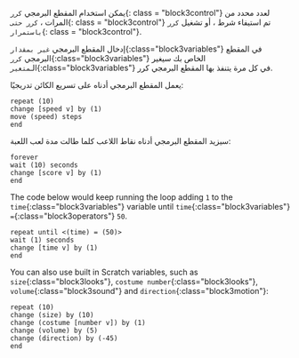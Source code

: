 يمكن استخدام المقطع البرمجي `كرر`{: class = "block3control"} لعدد محدد من المرات ، `كرر حتى`{: class = "block3control"} تم استيفاء شرط ، أو تشغيل `كرر باستمرار`{: class = "block3control"}.

إدخال المقطع البرمجي `غير بمقدار`{:class="block3variables"} في المقطع البرمجي `كرر`{:class="block3variables"} الخاص بك سيغير الـ`متغير`{:class="block3variables"} في كل مرة يتنفذ بها المقطع البرمجي كرر.

يعمل المقطع البرمجي أدناه على تسريع الكائن تدريجيًا:

```blocks3
repeat (10)
change [speed v] by (1)
move (speed) steps
end
```

سيزيد المقطع البرمجي أدناه نقاط اللاعب كلما طالت مدة لعب اللعبة:

```blocks3
forever
wait (10) seconds
change [score v] by (1)
end
```

The code below would keep running the loop adding `1` to the `time`{:class="block3variables"} variable until `time`{:class="block3variables"} `=`{:class="block3operators"} `50`.

```blocks3
repeat until <(time) = (50)>
wait (1) seconds
change [time v] by (1)
end
```

You can also use built in Scratch variables, such as `size`{:class="block3looks"}, `costume number`{:class="block3looks"}, `volume`{:class="block3sound"} and `direction`{:class="block3motion"}:

```blocks3
repeat (10)
change (size) by (10)
change (costume [number v]) by (1)
change (volume) by (5)
change (direction) by (-45)
end
```  


